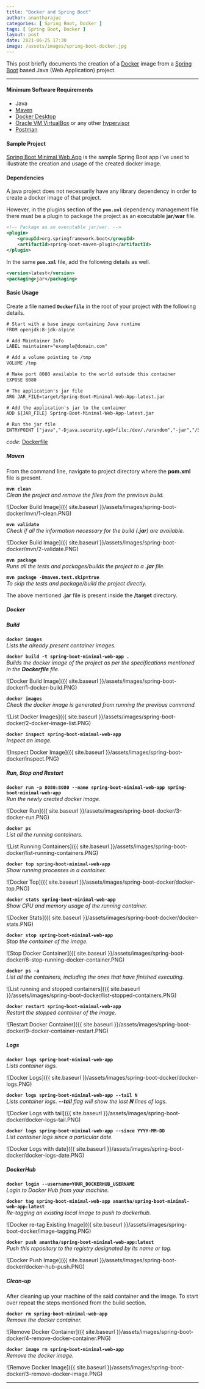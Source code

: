```yaml
---
title: "Docker and Spring Boot"
author: anantharajuc
categories: [ Spring Boot, Docker ]
tags: [ Spring Boot, Docker ]
layout: post
date: 2021-06-25 17:30
image: /assets/images/spring-boot-docker.jpg
---
```


This post briefly documents the creation of a [Docker](https://www.docker.com/) image from a [Spring Boot](https://spring.io/projects/spring-boot) based Java (Web Application) project.

---

#### Minimum Software Requirements

- Java
- [Maven](https://maven.apache.org/)
- [Docker Desktop](https://www.docker.com/products/docker-desktop)
- [Oracle VM VirtualBox](https://www.virtualbox.org/) or any other [hypervisor](https://en.wikipedia.org/wiki/Hypervisor)
- [Postman](https://www.postman.com/downloads/)

#### Sample Project

[Spring Boot Minimal Web App](https://github.com/AnanthaRajuC/Spring-Boot-Minimal-Web-App) is the sample Spring Boot app i've used to illustrate the creation and usage of the created docker image.

#### Dependencies

A java project does not necessarily have any library dependency in order to create a docker image of that project.

However, in the plugins section of the **`pom.xml`** dependency management file there must be a plugin to package the project as an executable **jar**/**war** file.

~~~xml
<!-- Package as an executable jar/war. -->
<plugin>
	<groupId>org.springframework.boot</groupId>
	<artifactId>spring-boot-maven-plugin</artifactId>
</plugin>
~~~

In the same **`pom.xml`** file, add the following details as well.

~~~xml
<version>latest</version>
<packaging>jar</packaging>
~~~

#### Basic Usage

Create a file named **`Dockerfile`** in the root of your project with the following details.

~~~txt
# Start with a base image containing Java runtime
FROM openjdk:8-jdk-alpine

# Add Maintainer Info
LABEL maintainer="example@domain.com"

# Add a volume pointing to /tmp
VOLUME /tmp

# Make port 8080 available to the world outside this container
EXPOSE 8080

# The application's jar file
ARG JAR_FILE=target/Spring-Boot-Minimal-Web-App-latest.jar

# Add the application's jar to the container
ADD ${JAR_FILE} Spring-Boot-Minimal-Web-App-latest.jar

# Run the jar file 
ENTRYPOINT ["java","-Djava.security.egd=file:/dev/./urandom","-jar","/Spring-Boot-Minimal-Web-App-latest.jar"]
~~~

*code*: [Dockerfile](https://github.com/AnanthaRajuC/Spring-Boot-Minimal-Web-App/blob/main/Dockerfile)

##### Maven

From the command line, navigate to project directory where the **pom.xml** file is present.

**`mvn clean`**  
*Clean the project and remove the files from the previous build.*

![Docker Build Image]({{ site.baseurl }}/assets/images/spring-boot-docker/mvn/1-clean.PNG)  

**`mvn validate`**  
*Check if all the information necessary for the build (**.jar**) are available.*

![Docker Build Image]({{ site.baseurl }}/assets/images/spring-boot-docker/mvn/2-validate.PNG)  

**`mvn package`**  
*Runs all the tests and packages/builds the project to a **.jar** file.*

**`mvn package -Dmaven.test.skip=true`**  
*To skip the tests and package/build the project directly.*

The above mentioned **.jar** file is present inside the **/target** directory.

##### Docker

##### Build 

**`docker images`**  
*Lists the already present container images.*

**`docker build -t spring-boot-minimal-web-app .`**  
*Builds the docker image of the project as per the specifications mentioned in the **Dockerfile** file.*

![Docker Build Image]({{ site.baseurl }}/assets/images/spring-boot-docker/1-docker-build.PNG)  

**`docker images`**  
*Check the docker image is generated from running the previous command.*

![List Docker Images]({{ site.baseurl }}/assets/images/spring-boot-docker/2-docker-image-list.PNG)  

**`docker inspect spring-boot-minimal-web-app`**  
*Inspect an image.*

![Inspect Docker Image]({{ site.baseurl }}/assets/images/spring-boot-docker/inspect.PNG)  

##### Run, Stop and Restart

**`docker run -p 8080:8080 --name spring-boot-minimal-web-app spring-boot-minimal-web-app`**  
*Run the newly created docker image.*

![Docker Run]({{ site.baseurl }}/assets/images/spring-boot-docker/3-docker-run.PNG)  

**`docker ps`**  
*List all the running containers.*

![List Running Containers]({{ site.baseurl }}/assets/images/spring-boot-docker/list-running-containers.PNG)  

**`docker top spring-boot-minimal-web-app`**  
*Show running processes in a container.*

![Docker Top]({{ site.baseurl }}/assets/images/spring-boot-docker/docker-top.PNG) 

**`docker stats spring-boot-minimal-web-app`**  
*Show CPU and memory usage of the running container.*

![Docker Stats]({{ site.baseurl }}/assets/images/spring-boot-docker/docker-stats.PNG) 

**`docker stop spring-boot-minimal-web-app`**  
*Stop the container of the image.*

![Stop Docker Container]({{ site.baseurl }}/assets/images/spring-boot-docker/6-stop-running-docker-container.PNG)  

**`docker ps -a`**  
*List all the containers, including the ones that have finished executing.*

![List running and stopped containers]({{ site.baseurl }}/assets/images/spring-boot-docker/list-stopped-containers.PNG)  

**`docker restart spring-boot-minimal-web-app`**  
*Restart the stopped container of the image.*

![Restart Docker Container]({{ site.baseurl }}/assets/images/spring-boot-docker/9-docker-container-restart.PNG)  

##### Logs

**`docker logs spring-boot-minimal-web-app`**  
*Lists container logs.*

![Docker Logs]({{ site.baseurl }}/assets/images/spring-boot-docker/docker-logs.PNG)  

**`docker logs spring-boot-minimal-web-app --tail N`**  
*Lists container logs. **--tail** flag will show the last **N** lines of logs.*

![Docker Logs with tail]({{ site.baseurl }}/assets/images/spring-boot-docker/docker-logs-tail.PNG)  

**`docker logs spring-boot-minimal-web-app --since YYYY-MM-DD`**  
*List container logs since a particular date.*

![Docker Logs with date]({{ site.baseurl }}/assets/images/spring-boot-docker/docker-logs-date.PNG) 

##### DockerHub

**`docker login --username=YOUR_DOCKERHUB_USERNAME`**  
*Login to Docker Hub from your machine.*

**`docker tag spring-boot-minimal-web-app anantha/spring-boot-minimal-web-app:latest`**  
*Re-tagging an existing local image to push to dockerhub.*

![Docker re-tag Existing Image]({{ site.baseurl }}/assets/images/spring-boot-docker/image-tagging.PNG)  

**`docker push anantha/spring-boot-minimal-web-app:latest`**  
*Push this repository to the registry designated by its name or tag.*

![Docker Push Image]({{ site.baseurl }}/assets/images/spring-boot-docker/docker-hub-push.PNG)  

##### Clean-up

After cleaning up your machine of the said container and the image. To start over repeat the steps mentioned from the build section.

**`docker rm spring-boot-minimal-web-app`**  
*Remove the docker container.*

![Remove Docker Container]({{ site.baseurl }}/assets/images/spring-boot-docker/4-remove-docker-container.PNG)  

**`docker image rm spring-boot-minimal-web-app`**  
*Remove the docker image.*

![Remove Docker Image]({{ site.baseurl }}/assets/images/spring-boot-docker/3-remove-docker-image.PNG)  

---


